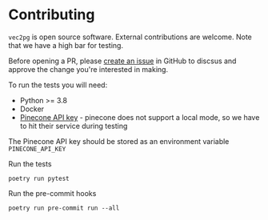 # Contributing

`vec2pg` is open source software. External contributions are welcome. Note that we have a high bar for testing.

Before opening a PR, please [create an issue](https://github.com/supabase-community/vec2pg/issues/new/choose) in GitHub to discsus and approve the change you're interested in making.

To run the tests you will need:

- Python >= 3.8
- Docker
- [Pinecone API key](https://docs.pinecone.io/guides/get-started/authentication#find-your-pinecone-api-key) - pinecone does not support a local mode, so we have to hit their service during testing

The Pinecone API key should be stored as an environment variable `PINECONE_API_KEY`

Run the tests
```
poetry run pytest
```

Run the pre-commit hooks
```
poetry run pre-commit run --all
```

